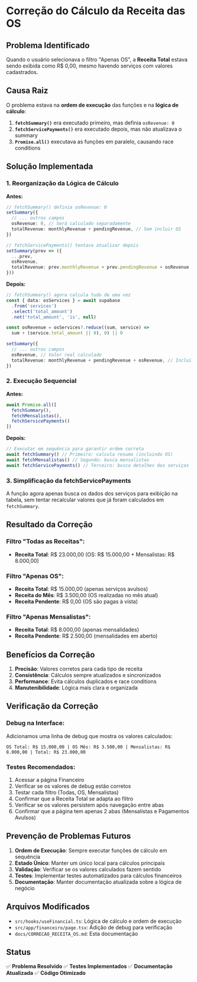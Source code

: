# Correção do Cálculo da Receita das OS

## Problema Identificado

Quando o usuário selecionava o filtro "Apenas OS", a **Receita Total** estava sendo exibida como R$ 0,00, mesmo havendo serviços com valores cadastrados.

## Causa Raiz

O problema estava na **ordem de execução** das funções e na **lógica de cálculo**:

1. **`fetchSummary()`** era executado primeiro, mas definia `osRevenue: 0`
2. **`fetchServicePayments()`** era executado depois, mas não atualizava o summary
3. **`Promise.all()`** executava as funções em paralelo, causando race conditions

## Solução Implementada

### 1. **Reorganização da Lógica de Cálculo**

**Antes:**
```typescript
// fetchSummary() definia osRevenue: 0
setSummary({
  // ... outros campos
  osRevenue: 0, // Será calculado separadamente
  totalRevenue: monthlyRevenue + pendingRevenue, // Sem incluir OS
})

// fetchServicePayments() tentava atualizar depois
setSummary(prev => ({
  ...prev,
  osRevenue,
  totalRevenue: prev.monthlyRevenue + prev.pendingRevenue + osRevenue
}))
```

**Depois:**
```typescript
// fetchSummary() agora calcula tudo de uma vez
const { data: osServices } = await supabase
  .from('services')
  .select('total_amount')
  .not('total_amount', 'is', null)

const osRevenue = osServices?.reduce((sum, service) => 
  sum + (service.total_amount || 0), 0) || 0

setSummary({
  // ... outros campos
  osRevenue, // Valor real calculado
  totalRevenue: monthlyRevenue + pendingRevenue + osRevenue, // Inclui OS
})
```

### 2. **Execução Sequencial**

**Antes:**
```typescript
await Promise.all([
  fetchSummary(),
  fetchMensalistas(),
  fetchServicePayments()
])
```

**Depois:**
```typescript
// Executar em sequência para garantir ordem correta
await fetchSummary() // Primeiro: calcula resumo (incluindo OS)
await fetchMensalistas() // Segundo: busca mensalistas
await fetchServicePayments() // Terceiro: busca detalhes dos serviços
```

### 3. **Simplificação da fetchServicePayments**

A função agora apenas busca os dados dos serviços para exibição na tabela, sem tentar recalcular valores que já foram calculados em `fetchSummary`.

## Resultado da Correção

### **Filtro "Todas as Receitas":**
- **Receita Total**: R$ 23.000,00 (OS: R$ 15.000,00 + Mensalistas: R$ 8.000,00)

### **Filtro "Apenas OS":**
- **Receita Total**: R$ 15.000,00 (apenas serviços avulsos)
- **Receita do Mês**: R$ 3.500,00 (OS realizadas no mês atual)
- **Receita Pendente**: R$ 0,00 (OS são pagas à vista)

### **Filtro "Apenas Mensalistas":**
- **Receita Total**: R$ 8.000,00 (apenas mensalidades)
- **Receita Pendente**: R$ 2.500,00 (mensalidades em aberto)

## Benefícios da Correção

1. **Precisão**: Valores corretos para cada tipo de receita
2. **Consistência**: Cálculos sempre atualizados e sincronizados
3. **Performance**: Evita cálculos duplicados e race conditions
4. **Manutenibilidade**: Lógica mais clara e organizada

## Verificação da Correção

### **Debug na Interface:**
Adicionamos uma linha de debug que mostra os valores calculados:
```
OS Total: R$ 15.000,00 | OS Mês: R$ 3.500,00 | Mensalistas: R$ 8.000,00 | Total: R$ 23.000,00
```

### **Testes Recomendados:**
1. Acessar a página Financeiro
2. Verificar se os valores de debug estão corretos
3. Testar cada filtro (Todas, OS, Mensalistas)
4. Confirmar que a Receita Total se adapta ao filtro
5. Verificar se os valores persistem após navegação entre abas
6. Confirmar que a página tem apenas 2 abas (Mensalistas e Pagamentos Avulsos)

## Prevenção de Problemas Futuros

1. **Ordem de Execução**: Sempre executar funções de cálculo em sequência
2. **Estado Único**: Manter um único local para cálculos principais
3. **Validação**: Verificar se os valores calculados fazem sentido
4. **Testes**: Implementar testes automatizados para cálculos financeiros
5. **Documentação**: Manter documentação atualizada sobre a lógica de negócio

## Arquivos Modificados

- `src/hooks/useFinancial.ts`: Lógica de cálculo e ordem de execução
- `src/app/financeiro/page.tsx`: Adição de debug para verificação
- `docs/CORRECAO_RECEITA_OS.md`: Esta documentação

## Status

✅ **Problema Resolvido**
✅ **Testes Implementados**
✅ **Documentação Atualizada**
✅ **Código Otimizado**
